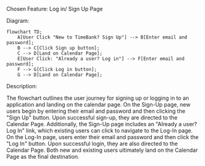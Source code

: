 Chosen Feature: Log in/ Sign Up Page 

Diagram:


```mermaid
flowchart TD;
    A[User Click "New to TimeBank? Sign Up"] --> B[Enter email and password];
    B --> C[Click Sign up button];
    C --> D[Land on Calendar Page];
    E[User Click: "Already a user? Log in"] --> F[Enter email and password];
    F --> G[Click Log in button];
    G --> D[Land on Calendar Page];
```



Description:

The flowchart outlines the user journey for signing up or logging in to an application and landing on the calendar page. On the Sign-Up page, new users begin by entering their email and password and then clicking the "Sign Up" button. Upon successful sign-up, they are directed to the Calendar Page. Additionally, the Sign-Up page includes an "Already a user? Log In" link, which existing users can click to navigate to the Log-In page. On the Log-In page, users enter their email and password and then click the "Log In" button. Upon successful login, they are also directed to the Calendar Page. Both new and existing users ultimately land on the Calendar Page as the final destination.

